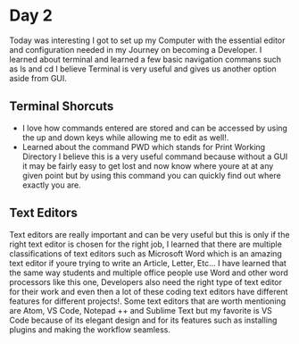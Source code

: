 # Day 2

Today was interesting I got to set up my Computer with the essential editor and configuration needed in my Journey on becoming a Developer. I learned about terminal and learned a few basic navigation commans such as ls and cd I believe Terminal is very useful and gives us another option aside from GUI.

## Terminal Shorcuts

* I love how commands entered are stored and can be accessed by using the up and down keys while allowing me to edit as well!.
* Learned about the command PWD which stands for Print Working Directory I believe this is a very useful command because without a GUI it may be fairly easy to get lost and now know where youre at at any given point but by using this command you can quickly find out where exactly you are.

## Text Editors 
Text editors are really important and can be very useful but this is only if the right text editor is chosen for the right job, I learned that there are multiple classifications of text editors such as Microsoft Word which is an amazing text editor if youre trying to write an Article, Letter, Etc... I have learned that the same way students and multiple office people use Word and other word processors like this one, Developers also need the right type of text editor for their work and even then a lot of these coding text editors have different features for different projects!. Some text editors that are worth mentioning are Atom, VS Code, Notepad ++ and Sublime Text but my favorite is VS Code because of its elegant design and for its features such as installing plugins and making the workflow seamless.
